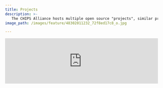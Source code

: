```yaml
---
title: Projects
description: >-
   The CHIPS Alliance hosts multiple open source "projects", similar projects are organized into Workgroups.
image_path: /images/feature/48302011232_72f8ed17c8_o.jpg

---
```


<iframe
title="landscape"
id="landscape"
src="https://landscape.cncf.io/card-mode?project=hosted&embed=yes"
frameborder="0"
scrolling="no"
class="iframe-container"
style="width: 100% ; min-width: 100%;"
></iframe>
<script defer src='//landscape.cncf.io/iframeResizer.js?ver=1671468192' id='landscape-resize-js'></script>
